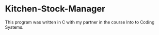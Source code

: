 # Kitchen-Stock-Manager
This program was written in C with my partner in the course Into to Coding Systems.
